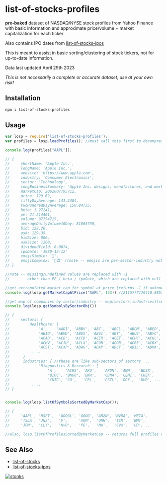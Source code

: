 # list-of-stocks-profiles

**pre-baked** dataset of NASDAQ/NYSE stock profiles from Yahoo Finance with basic information and approximate price/volume + market capitalization for each ticker 

Also contains IPO dates from [list-of-stocks-ipos](https://www.npmjs.com/package/list-of-stocks-ipos)

This is meant to assist in basic sorting/clustering of stock tickers, not for up-to-date information.

Data last updated April 29th 2023

*This is not necessarily a complete or accurate dataset, use at your own risk!*

## Installation

```sh
npm i list-of-stocks-profiles
```

## Usage 

```javascript
var losp = require('list-of-stocks-profiles');
var profiles = losp.loadProfiles(); //must call this first to decompress the dataset

console.log(profiles["AAPL"]);

// {
//     shortName: 'Apple Inc.',
//     longName: 'Apple Inc.',
//     website: 'https://www.apple.com',
//     industry: 'Consumer Electronics',
//     sector: 'Technology',
//     longBusinessSummary: 'Apple Inc. designs, manufactures, and markets smartphones, personal computers, tablets, wearables, and accessories worldwide. It also sells various related services. In addition, the company offers iPhone, a line of smartphones; Mac, a line of personal computers; iPad, a line of multi-purpose tablets; and wearables, home, and accessories comprising AirPods, Apple TV, Apple Watch, Beats products, and HomePod. Further, it provides AppleCare support and cloud services store services; and operates various platforms, including the App Store that allow customers to discover and download applications and digital content, such as books, music, video, games, and podcasts. Additionally, the company offers various services, such as Apple Arcade, a game subscription service; Apple Fitness+, a personalized fitness service; Apple Music, which offers users a curated listening experience with on-demand radio stations; Apple News+, a subscription news and magazine service; Apple TV+, which offers exclusive original content; Apple Card, a co-branded credit card; and Apple Pay, a cashless payment service, as well as licenses its intellectual property. The company serves consumers, and small and mid-sized businesses; and the education, enterprise, and government markets. It distributes third-party applications for its products through the App Store. The company also sells its products through its retail and online stores, and direct sales force; and third-party cellular network carriers, wholesalers, retailers, and resellers. Apple Inc. was incorporated in 1977 and is headquartered in Cupertino, California.',
//     marketCap: 2062007795712,
//     price: 129.62,
//     fiftyDayAverage: 141.3484,
//     twoHundredDayAverage: 150.84735,
//     beta: 1.27241,
//     pe: 21.214401,
//     volume: 87754715,
//     averageDailyVolume10Day: 81865790,
//     bid: 129.26,
//     ask: 129.35,
//     bidSize: 800,
//     askSize: 1200,
//     dividendYield: 0.0074,
//     ipoDate: '1980-12-12'
//     emojiSimple: '📱',
//     emojiComplex: '📱📺' //note -- emojis are per-sector-industry not per-company 
// }

//note -- missing/undefined values are replaced with -1 
//        other than PE / beta / ipoDate, which are replaced with null

//get extrapolated market cap for symbol at price [returns -1 if unknown symbol / market cap]
console.log(losp.getMarketCapAtPrice("AAPL", 133)) //2115777170418.8857

//get map of companies by sector/industry -- map[sectors|industries][sectorName/industryName] = [list of symbols]
console.log(losp.getSymbolsBySectorObj())

// {
//     sectors: {
//         Healthcare: [
//             'A',    'AADI', 'ABBV', 'ABC',  'ABCL', 'ABCM', 'ABEO',
//             'ABIO', 'ABMD', 'ABOS', 'ABSI', 'ABT',  'ABUS', 'ABVC',
//             'ACAD', 'ACB',  'ACCD', 'ACER', 'ACET', 'ACHC', 'ACHL',
//             'ACHV', 'ACIU', 'ACLX', 'ACON', 'ACOR', 'ACRS', 'ACRX',
//             'ACST', 'ACXP', 'ADAG', 'ADAP', 'ADCT', 'ADIL', 'ADMA', ... ],
//          ....
//      }
//      industries: { //these are like sub-sectors of sectors ...
//             'Diagnostics & Research': [
//                 'A',    'ACRS', 'AKU',   'APDN', 'AWH',  'BDSX',
//                 'BIOC', 'BNGO', 'BNR',   'CDNA', 'CEMI', 'CHEK',
//                 'CNTG', 'CO',   'CRL',   'CSTL', 'DGX',  'DHR', ... ],
//          ....
// }


console.log(losp.listOfSymbolsSortedByMarketCap());

// [
//     'AAPL', 'MSFT',  'GOOGL', 'GOOG', 'AMZN', 'NVDA', 'META',
//     'TSLA', 'JNJ',   'V',     'XOM',  'UNH',  'TSM',  'WMT',
//     'JPM',  'LLY',   'NVO',   'PG',   'MA',   'CVX',  'HD', ...

//also, losp.listOfProfilesSortedByMarketCap -- returns full profiles as array 

```

## See Also

- [list-of-stocks](https://www.npmjs.com/package/list-of-stocks) 
- [list-of-stocks-ipos](https://www.npmjs.com/package/list-of-stocks-ipos)

[![stonks](https://i.imgur.com/UpDxbfe.png)](https://www.npmjs.com/~stonkpunk)



